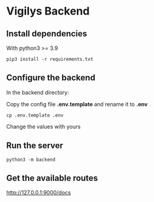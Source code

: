 # Vigilys Backend

## Install dependencies

With python3 >= 3.9

```pip3 install -r requirements.txt```

## Configure the backend

In the backend directory:

Copy the config file **.env.template** and rename it to **.env**

```cp .env.template .env```

Change the values with yours

## Run the server

```python3 -m backend```

## Get the available routes

http://127.0.0.1:9000/docs

